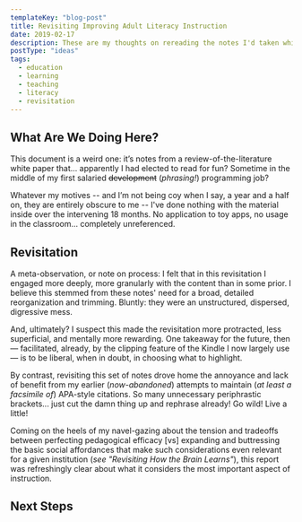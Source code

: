 ```yaml
---
templateKey: "blog-post"
title: Revisiting Improving Adult Literacy Instruction
date: 2019-02-17
description: These are my thoughts on rereading the notes I'd taken while reading Improving Adult Literacy Instruction.
postType: "ideas"
tags:
  - education
  - learning
  - teaching
  - literacy
  - revisitation
---
```


## What Are We Doing Here?

This document is a weird one: it’s notes from a review-of-the-literature white paper that... apparently I had elected to read for fun? Sometime in the middle of my first salaried ~~development~~ (_phrasing!_) programming job?

Whatever my motives -- and I’m not being coy when I say, a year and a half on, they are entirely obscure to me -- I've done nothing with the material inside over the intervening 18 months. No application to toy apps, no usage in the classroom... completely unreferenced.

<!-- almost wanted to skip this guy, but had gone so long w/o education/linguistics revisitation that decided to pull thorugh. very glad i did, though for unexpected reasons -->

## Revisitation

A meta-observation, or note on process: I felt that in this revisitation I engaged more deeply, more granularly with the content than in some prior. I believe this stemmed from these notes' need for a broad, detailed reorganization and trimming. Bluntly: they were an unstructured, dispersed, digressive mess. 

And, ultimately? I suspect this made the revisitation more protracted, less superficial, and mentally more rewarding. One takeaway for the future, then — facilitated, already, by the clipping feature of the Kindle I now largely use — is to be liberal, when in doubt, in choosing what to highlight.

By contrast, revisiting this set of notes drove home the annoyance and lack of benefit from my earlier (_now-abandoned_) attempts to maintain (_at least a facsimile of_) APA-style citations. So many unnecessary periphrastic brackets... just cut the damn thing up and rephrase already! Go wild! Live a little!

<!-- ironically, perhaps, the thickest section (and one I got the most out of) was the literacy-irrelevant, skill-neutral overview on Things What Work Best® in the world of instructional design. if nothing else, there's plenty I can apply here as i neurotically attempt to perpetually measure and refine my own processes of autodidacticism. yeah, that sounds healthy: read a list of how to design things to help others... then curl up on your couch and apply them to yourself. NOICE! -->

<!-- beginning to toy with adult literacy development as ersatz proxy or mental analog for process of learning to code: if you haven't learned former as child, then: similar level of cognitive demand; similar reliance on several skills (each integrated to varying degrees); several in-use, preexisting sources of potential interference; several functional levels of proficiency (rather than binary.) not sure exactly how far to take analogy, or how to apply it, or whether to focus more on areas in which the equivalence breaks down -- but definitely  a comparison to mull over further-->

Coming on the heels of my navel-gazing about the tension and tradeoffs between perfecting pedagogical efficacy [vs] expanding and buttressing the basic social affordances that make such considerations even relevant for a given institution (_see "Revisiting How the Brain Learns"_), this report was refreshingly clear about what it considers the most important aspect of instruction.

## Next Steps

<!-- can't do much for the above: not crazy about emulating big-tobacco advertising for education<sub>wow i'm old; can't even make that reference anymore! should've referred to facebook</sub> advertising, and can't singlehandledly tweak state/federal stipends for learners. for the other three, though, plenty to think about: and, reassuringly for my ego, many involving potential toy apps  -->

<!-- more valid ways of measuring adults’ literacy gains: CASAS item generator app -->

<!-- investigate the underlying cognitive, social, and cultural mechanisms involved in online reading, writing, and learning: ...? -->

<!-- free literacy practice from being dependent on a specific learning location: many students use YouTube for EN clips on their phone -- build off that platform (or vimeo), with links in the bottom to a web URL with quiz? use auto CC'ing to provide text, then question extraction from text to semi-automatically generate questions? still would need human editor -- but could cut down on human cognitive toll -->

<!-- ties into final one, overcome the high cost of intelligent human labor, in this case literacy instructors: think of stuff in teachers' lounge -- how much of it requires _more_ effort to apply than whatever the default for the lesson would be? by that logic, any teacher-support app is useless unless it decreases, substantially, the amount of work the teacher needs to do. first thing that comes to mind on my end is material-surfacing (esp by e.g. theme or standard); second is prompts to speed up task creation (while simultaneously guiding/encouraging the teacher to integrate best practices e.g. listed in `Principles of Learning for Instructional Design`...)-->